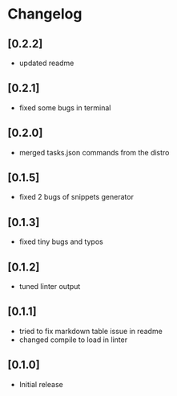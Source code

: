 # Changelog

## [0.2.2]
- updated readme

## [0.2.1]
- fixed some bugs in terminal

## [0.2.0]
- merged tasks.json commands from the distro

## [0.1.5]
- fixed 2 bugs of snippets generator

## [0.1.3]
- fixed tiny bugs and typos

## [0.1.2]
- tuned linter output

## [0.1.1]
- tried to fix markdown table issue in readme
- changed compile to load in linter

## [0.1.0]
- Initial release